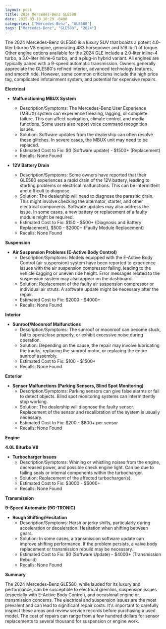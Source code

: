 ```yaml
---
layout: post
title: 2024 Mercedes-Benz GLE580
date: 2025-03-19 10:29 -0400
categories: ["Mercedes-Benz", "GLE580"]
tags: ["Mercedes-Benz", "GLE580", "2024"]
---
```

The 2024 Mercedes-Benz GLE580 is a luxury SUV that boasts a potent 4.0-liter biturbo V8 engine, generating 483 horsepower and 516 lb-ft of torque. Other engine options available for the 2024 GLE include a 2.0-liter inline-4 turbo, a 3.0-liter inline-6 turbo, and a plug-in hybrid variant. All engines are typically paired with a 9-speed automatic transmission. Owners generally appreciate the GLE580's refined interior, advanced technology features, and smooth ride. However, some common criticisms include the high price tag, complicated infotainment system, and potential for expensive repairs.

**Electrical**

* **Malfunctioning MBUX System**
    * Description/Symptoms: The Mercedes-Benz User Experience (MBUX) system can experience freezing, lagging, or complete failure. This can affect navigation, climate control, and media functions. Some users also report voice command recognition issues.
    * Solution: Software updates from the dealership can often resolve these glitches. In severe cases, the MBUX unit may need to be replaced.
    * Estimated Cost to Fix: $0 (Software update) - $1500+ (Replacement)
    * Recalls: None Found

* **12V Battery Drain**
    * Description/Symptoms: Some owners have reported that their GLE580 experiences a rapid drain of the 12V battery, leading to starting problems or electrical malfunctions. This can be intermittent and difficult to diagnose.
    * Solution: The dealership will need to diagnose the parasitic drain. This might involve checking the alternator, starter, and other electrical components. Software updates may also address the issue. In some cases, a new battery or replacement of a faulty module might be required.
    * Estimated Cost to Fix: $150 - $500+ (Diagnosis and Battery Replacement), $500 - $2000+ (Faulty Module Replacement)
    * Recalls: None Found

**Suspension**

* **Air Suspension Problems (E-Active Body Control)**
    * Description/Symptoms: Models equipped with the E-Active Body Control (air suspension) system have been reported to experience issues with the air suspension compressor failing, leading to the vehicle sagging or uneven ride height. Error messages related to the suspension system may also appear on the dashboard.
    * Solution: Replacement of the faulty air suspension compressor or individual air struts. A software update might be necessary after the repair.
    * Estimated Cost to Fix: $2000 - $4000+
    * Recalls: None Found

**Interior**

* **Sunroof/Moonroof Malfunctions**
    * Description/Symptoms: The sunroof or moonroof can become stuck, fail to open/close properly, or exhibit excessive noise during operation.
    * Solution: Depending on the cause, the repair may involve lubricating the tracks, replacing the sunroof motor, or replacing the entire sunroof assembly.
    * Estimated Cost to Fix: $100 - $1500+
    * Recalls: None Found

**Exterior**

* **Sensor Malfunctions (Parking Sensors, Blind Spot Monitoring)**
    * Description/Symptoms: Parking sensors can give false alarms or fail to detect objects. Blind spot monitoring systems can intermittently stop working.
    * Solution: The dealership will diagnose the faulty sensor. Replacement of the sensor and recalibration of the system is usually necessary.
    * Estimated Cost to Fix: $200 - $800+ per sensor
    * Recalls: None Found

**Engine**

**4.0L Biturbo V8**

*   **Turbocharger Issues**
    *   Description/Symptoms: Whining or whistling noises from the engine, decreased power, and possible check engine light. Can be due to failing seals or internal components within the turbocharger.
    *   Solution: Replacement of the affected turbocharger(s).
    *   Estimated Cost to Fix: $3000 - $6000+
    *   Recalls: None Found

**Transmission**

**9-Speed Automatic (9G-TRONIC)**

*   **Rough Shifting/Hesitation**
    *   Description/Symptoms: Harsh or jerky shifts, particularly during acceleration or deceleration. Hesitation when shifting between gears.
    *   Solution: In some cases, a transmission software update can improve shifting performance. If the problem persists, a valve body replacement or transmission rebuild may be necessary.
    *   Estimated Cost to Fix: $0 (Software Update) - $4000+ (Transmission Rebuild)
    *   Recalls: None Found

**Summary**

The 2024 Mercedes-Benz GLE580, while lauded for its luxury and performance, can be susceptible to electrical gremlins, suspension issues (especially with E-Active Body Control), and occasional engine or transmission concerns. The electrical and suspension issues are the most prevalent and can lead to significant repair costs. It's important to carefully inspect these areas and review service records before purchasing a used model. The cost of repairs can range from a few hundred dollars for sensor replacements to several thousand for suspension or engine work.

